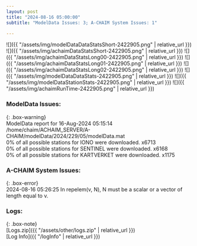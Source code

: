 ```yaml
---
layout: post
title: "2024-08-16 05:00:00"
subtitle: "ModelData Issues: 3; A-CHAIM System Issues: 1"

---
```


![]({{ "/assets/img/modelDataDataStatsShort-2422905.png" | relative_url }})
![]({{ "/assets/img/achaimDataStatsShort-2422905.png" | relative_url }})
![]({{ "/assets/img/achaimDataStatsLong00-2422905.png" | relative_url }})
![]({{ "/assets/img/achaimDataStatsLong01-2422905.png" | relative_url }})
![]({{ "/assets/img/achaimDataStatsLong02-2422905.png" | relative_url }})
![]({{ "/assets/img/modelDataDataStats-2422905.png" | relative_url }})
![]({{ "/assets/img/modelDataStationStats-2422905.png" | relative_url }})
![]({{ "/assets/img/achaimRunTime-2422905.png" | relative_url }})


### ModelData Issues:  
  
{: .box-warning}  
 ModelData report for 16-Aug-2024 05:15:14   
 /home/chaim/ACHAIM_SERVER/A-CHAIM/modelData/2024/229/05/modelData.mat   
 0% of all possible stations for IONO were downloaded. x6713   
 0% of all possible stations for SENTINEL were downloaded. x6168   
 0% of all possible stations for KARTVERKET were downloaded. x1175   
  
### A-CHAIM System Issues:  
  
{: .box-error}  
2024-08-16 05:26:25 In repelem(v, N), N must be a scalar or a vector of length equal to v.  

### Logs:  
  
{: .box-note}  
[Logs.zip]({{ "/assets/other/logs.zip" | relative_url }})  
[Log Info]({{ "/logInfo" | relative_url }})  
